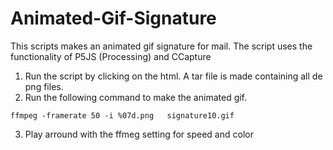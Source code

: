 # Animated-Gif-Signature



This scripts makes an animated gif signature for mail. The script uses the functionality of P5JS (Processing) and CCapture

1. Run the script by clicking on the html. A tar file is made containing all de png files.
2.  Run the following command to make the animated gif.
```
ffmpeg -framerate 50 -i %07d.png   signature10.gif
```
3. Play arround with the ffmeg setting for speed and color